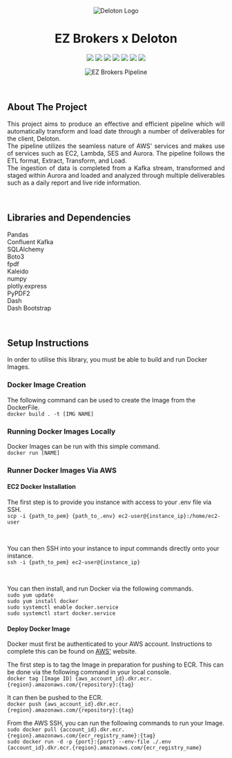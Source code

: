 <p align="center">
<img src= "https://user-images.githubusercontent.com/78930833/195614941-313554aa-24a8-4192-8706-3e64a45aec80.png" alt = "Deloton Logo">
</p>

<h1 align = "center"><b>EZ Brokers x Deloton</b></h1>

<p align="center">
<img src = "https://img.shields.io/badge/python-3670A0?style=for-the-badge&logo=python&logoColor=ffdd54")>
<img src = "https://img.shields.io/badge/AWS-%23FF9900.svg?style=for-the-badge&logo=amazon-aws&logoColor=white">
<img src = "https://img.shields.io/badge/docker-%230db7ed.svg?style=for-the-badge&logo=docker&logoColor=white">
<img src = "https://img.shields.io/badge/postgres-%23316192.svg?style=for-the-badge&logo=postgresql&logoColor=white">
<img src = "https://img.shields.io/badge/pandas-%23150458.svg?style=for-the-badge&logo=pandas&logoColor=white">
<img src = "https://img.shields.io/badge/Plotly-%233F4F75.svg?style=for-the-badge&logo=plotly&logoColor=white">
<img src = "https://img.shields.io/badge/Apache%20Kafka-000?style=for-the-badge&logo=apachekafka">
</p>
<p align="center">
<img src = "https://user-images.githubusercontent.com/78930833/195623863-0d1143d0-322c-4039-865c-637ced26b644.png" alt = "EZ Brokers Pipeline">
</p>
<br>
<h2><b>About The Project</b></h2>
<p align = "justify">This project aims to produce an effective and efficient pipeline which will automatically transform and load date through a number of deliverables for the client, Deloton.<br>The pipeline utilizes the seamless nature of AWS' services and makes use of services such as EC2, Lambda, SES and Aurora. The pipeline follows the ETL format, Extract, Transform, and Load.<br>The ingestion of data is completed from a Kafka stream, transformed and staged within Aurora and loaded and analyzed through multiple deliverables such as a daily report and live ride information.</p>
<br>
<h2><b>Libraries and Dependencies</b></h2>
<p>Pandas<br>Confluent Kafka<br>SQLAlchemy<br>Boto3<br>fpdf<br>Kaleido<br>numpy<br>plotly.express<br>PyPDF2<br>Dash<br>Dash Bootstrap</p>
<br>
<h2>Setup Instructions</h2>
<p>In order to utilise this library, you must be able to build and run Docker Images.</p>

<h3>Docker Image Creation </h3>

The following command can be used to create the Image from the DockerFile.\
`docker build . -t [IMG NAME]`

<h3>Running Docker Images Locally</h3>

Docker Images can be run with this simple command.\
`docker run [NAME]`

<h3>Runner Docker Images Via AWS</h3>

<h4>EC2 Docker Installation</h4>

The first step is to provide you instance with access to your .env file via SSH.\
`scp -i {path_to_pem} {path_to_.env} ec2-user@{instance_ip}:/home/ec2-user`

<br>

You can then SSH into your instance to input commands directly onto your instance.\
`ssh -i {path_to_pem} ec2-user@{instance_ip}`

<br>

You can then install, and run Docker via the following commands.\
`sudo yum update`\
`sudo yum install docker`\
`sudo systemctl enable docker.service`\
`sudo systemctl start docker.service`

<h4>Deploy Docker Image</h4>

Docker must first be authenticated to your AWS account. Instructions to complete this can be found on [AWS'](https://docs.aws.amazon.com/AmazonECR/latest/userguide/registry_auth.html) website.
<br>

The first step is to tag the Image in preparation for pushing to ECR. This can be done via the following command in your local console.\
`docker tag [Image ID] {aws_account_id}.dkr.ecr.{region}.amazonaws.com/{repository}:{tag}`

It can then be pushed to the ECR.\
`docker push {aws_account_id}.dkr.ecr.{region}.amazonaws.com/{repository}:{tag}`

From the AWS SSH, you can run the following commands to run your Image.\
`sudo docker pull {account_id}.dkr.ecr.{region}.amazonaws.com/{ecr_registry_name}:{tag}`\
`sudo docker run -d -p {port}:{port} --env-file ./.env {account_id}.dkr.ecr.{region}.amazonaws.com/{ecr_registry_name}`
